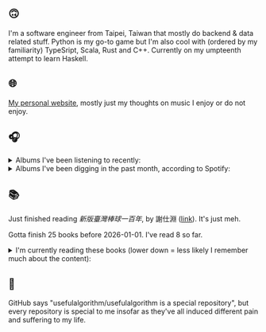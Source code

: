 ## 🙃

I'm a software engineer from Taipei, Taiwan that mostly do backend & data related stuff. Python is my go-to game but I'm also cool with (ordered by my familiarity) TypeSript, Scala, Rust and C++. Currently on my umpteenth attempt to learn Haskell.

## 🌐

[My personal website](https://usefulalgorithm.github.io/), mostly just my thoughts on music I enjoy or do not enjoy.

## 🎧

<details>
<summary>Albums I've been listening to recently:</summary>

- _Halo On The Inside_, by Circuit des Yeux
- _Trans-Europa Express (2009 Remaster, German Version)_, by Kraftwerk
- _Genuine Dexterity_, by Kenny Segal, K-The-I???
- _Dead Channel Sky_, by clipping.
- _Tassel of Ares_, by Serpent Column
- _This Is the Album of a Band Called Adebisi Shank_, by Adebisi Shank
- _Descend into Depravity (Deluxe Version)_, by Dying Fetus
- _Decide Which Way The Eyes Are Looking_, by Lina Tullgren
- _End of the Middle_, by Richard Dawson

</details>

<details>
<summary>Albums I've been digging in the past month, according to Spotify:</summary>

- _Genuine Dexterity_, by Kenny Segal, K-The-I???
- _End of the Middle_, by Richard Dawson
- _第八作品集『無題』_, by downy
- _Cowards_, by Squid
- _Goyard Ibn Said_, by Ghais Guevara
- _如果每天都可以 happy happy 誰想要sad:＊- 合作的秘密_, by 陳嫺靜
- _Decide Which Way The Eyes Are Looking_, by Lina Tullgren
- _Showbiz!_, by MIKE
- _Exivious_, by Exivious

</details>

## 📚

Just finished reading _新版臺灣棒球一百年_, by 謝仕淵 ([link](https://hardcover.app/books/b93cc34c-c4f4-4892-ad4d-0293f99b6308)). It's just meh.

Gotta finish 25 books before 2026-01-01. I've read 8 so far.

<details>
<summary>I'm currently reading these books (lower down = less likely I remember much about the content):</summary>

- _The Last Samurai_, by Helen DeWitt ([link](https://hardcover.app/books/the-last-samurai))
- _The Absence of Myth: Writings on Surrealism_, by Georges Bataille, Michael   Richardson ([link](https://hardcover.app/books/the-absence-of-myth-writings-on-surrealism))
- _Genesis and Trace: Derrida Reading Husserl and Heidegger_, by Paola Marrati, Simon Sparks ([link](https://hardcover.app/books/genesis-and-trace))
- _Philosophical Chemistry: Genealogy of a Scientific Field_, by Manuel DeLanda ([link](https://hardcover.app/books/philosophical-chemistry))
- _Political Categories: Thinking Beyond Concepts_, by Michael Marder ([link](https://hardcover.app/books/political-categories))
- _Regeneration_, by Pat Barker ([link](https://hardcover.app/books/regeneration-1991))
- _K-punk_, by Mark Fisher ([link](https://hardcover.app/books/k-punk-2018))
- _A Biography of Ordinary Man: On Authorities and Minorities_, by François Laruelle, Jessie Hock, and friends ([link](https://hardcover.app/books/a-biography-of-ordinary-man))
- _A Short History of Decay_, by Emil M. Cioran, Richard Howard ([link](https://hardcover.app/books/a-short-history-of-decay))
- _Anti-Oedipus_, by Gilles Deleuze, Félix Guattari ([link](https://hardcover.app/books/anti-oedipus))
- _A Thousand Plateaus_, by Gilles Deleuze, Félix Guattari ([link](https://hardcover.app/books/a-thousand-plateaus))

</details>

## 💬

GitHub says "usefulalgorithm/usefulalgorithm is a special repository", but every repository is special to me insofar as they've all induced different pain and suffering to my life.